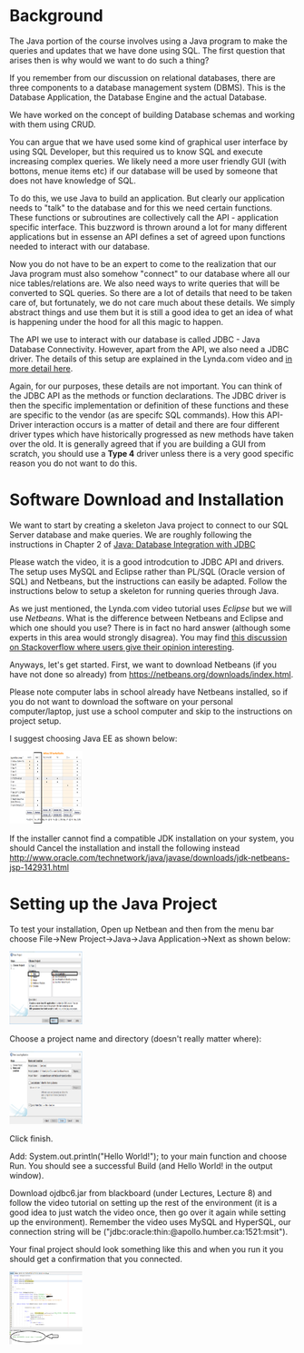 
# Background

The Java portion of the course involves using a Java program to make the queries and updates that we have done using SQL.  The first question that arises then is why would we want to do such a thing? 

If you remember from our discussion on relational databases, there are three components to a database management system (DBMS).  This is the Database Application, the Database Engine and the actual Database.  

We have worked on the concept of  building Database schemas and working with them using CRUD.

You can argue that we have used some kind of graphical user interface by using SQL Developer, but this required us to know SQL and execute increasing complex queries.  We likely need a more user friendly GUI (with bottons, menue items etc) if our database will be used by someone that does not have knowledge of SQL.

To do this, we use Java to build an application.  But clearly our application needs to "talk" to the database and for this we need certain functions.  These functions or subroutines are collectively call the API - application specific interface.  This buzzword is thrown around a lot for many different applications but in essense an API defines a set of agreed upon functions needed to interact with our database.  

Now you do not have to be an expert to come to the realization that our Java program must also somehow "connect" to our database where all our nice tables/relations are.  We also need ways to write queries that will be converted to SQL queries.  So there are a lot of details that need to be taken care of, but fortunately, we do not care much about these details.  We simply abstract things and use them but it is still a good idea to get an idea of what is happening under the hood for all this magic to happen.

The API we use to interact with our database is called JDBC - Java Database Connectivity.  However, apart from the API, we also need a JDBC driver.  The details of this setup are explained in the Lynda.com video and <a href="http://www.tutorialspoint.com/jdbc/jdbc-driver-types.htm" target="_blank">in more detail here</a>.

Again, for our purposes, these details are not important.  You can think of the JDBC API as the methods or function declarations.  The JDBC driver is then the specific implementation or definition of these functions and these are specific to the vendor (as are specifc SQL commands).  How this API-Driver interaction occurs is a matter of detail and there are four different driver types which have historically progressed as new methods have taken over the old.  It is generally agreed that if you are building a GUI from scratch, you should use a <b>Type 4</b> driver unless there is a very good specific reason you do not want to do this.

# Software Download and Installation

We want to start by creating a skeleton Java project to connect to our SQL Server database and make queries.  We are roughly following the instructions in Chapter 2 of <a href="https://www.lynda.com/Java-tutorials/What-JDBC/110284/117302-4.html" target="_blank">Java: Database Integration with JDBC</a> 

Please watch the video, it is a good introdcution to JDBC API and drivers.  The setup uses MySQL and Eclipse rather than PL/SQL (Oracle version of SQL) and Netbeans, but the instructions can easily be adapted.  Follow the instructions below to setup a skeleton for running queries through Java.

As we just mentioned, the Lynda.com video tutorial uses <i>Eclipse</i> but we will use <i>Netbeans</i>.  What is the difference between Netbeans and Eclipse and which one should you use?  There is in fact no hard answer (although some experts in this area would strongly disagrea).  You may find <a href="https://stackoverflow.com/questions/330027/what-is-the-difference-between-eclipse-and-netbeans-if-i-want-to-use-only-the-ja" target="_blank"> this discussion on Stackoverflow where users give their opinion interesting</a>.

Anyways, let's get started.  First, we want to download Netbeans (if you have not done so already) from https://netbeans.org/downloads/index.html.  

Please note computer labs in school already have Netbeans installed, so if you do not want to download the software on your personal computer/laptop, just use a school computer and skip to the instructions on project setup.

I suggest choosing Java EE as shown below:

<img src="NetbeanDownload.png" alt="Netbeans Download" style="width:128px;height:128px;">

If the installer cannot find a compatible JDK installation on your system, you should Cancel the installation and install the following instead http://www.oracle.com/technetwork/java/javase/downloads/jdk-netbeans-jsp-142931.html

# Setting up the Java Project
To test your installation, Open up Netbean and then from the menu bar choose File->New Project->Java->Java Application->Next as shown below:

<img src="javaProject1.png" alt="New Java Project" style="width:128px;height:128px;">

Choose a project name and directory (doesn't really matter where):

<img src="javaProject2.png" alt="New Java Project" style="width:128px;height:128px;">

Click finish.

Add: System.out.println("Hello World!"); to your main function and choose Run.  You should see a successful Build (and Hello World! in the output window).

Download ojdbc6.jar from blackboard (under Lectures, Lecture 8) and follow the video tutorial on setting up the rest of the environment (it is a good idea to just watch the video once, then go over it again while setting up the environment).  Remember the video uses MySQL and HyperSQL, our connection string will be ("jdbc:oracle:thin:@apollo.humber.ca:1521:msit").

Your final project should look something like this and when you run it you should get a confirmation that you connected.

<img src="conection.png" alt="Java project with connection to SQL Server" style="width:128px;height:128px;">

